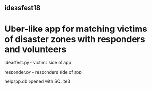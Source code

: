 ## ideasfest18
# Uber-like app for matching victims of disaster zones with responders and volunteers



ideasfest.py - victims side of app

responder.py - responders side of app

helpapp.db opened with SQLite3

